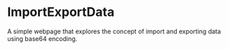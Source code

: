 # ImportExportData
A simple webpage that explores the concept of import and exporting data using base64 encoding.
